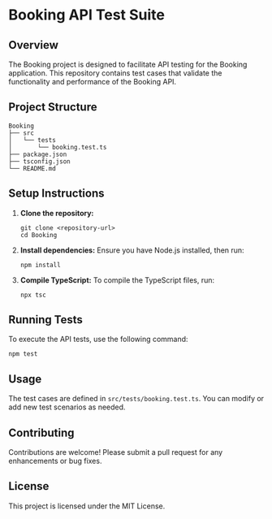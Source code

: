 # Booking API Test Suite

## Overview
The Booking project is designed to facilitate API testing for the Booking application. This repository contains test cases that validate the functionality and performance of the Booking API.

## Project Structure
```
Booking
├── src
│   └── tests
│       └── booking.test.ts
├── package.json
├── tsconfig.json
└── README.md
```

## Setup Instructions
1. **Clone the repository:**
   ```
   git clone <repository-url>
   cd Booking
   ```

2. **Install dependencies:**
   Ensure you have Node.js installed, then run:
   ```
   npm install
   ```

3. **Compile TypeScript:**
   To compile the TypeScript files, run:
   ```
   npx tsc
   ```

## Running Tests
To execute the API tests, use the following command:
```
npm test
```

## Usage
The test cases are defined in `src/tests/booking.test.ts`. You can modify or add new test scenarios as needed.

## Contributing
Contributions are welcome! Please submit a pull request for any enhancements or bug fixes.

## License
This project is licensed under the MIT License.